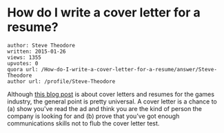 # How do I write a cover letter for a resume?

	author: Steve Theodore
	written: 2015-01-26
	views: 1355
	upvotes: 0
	quora url: /How-do-I-write-a-cover-letter-for-a-resume/answer/Steve-Theodore
	author url: /profile/Steve-Theodore


Although [this blog post](http://techartsurvival.blogspot.com/search?q=read+the+damn+ad) is about cover letters and resumes for the games industry, the general point is pretty universal. A cover letter is a chance to (a) show you've read the ad and think you are the kind of person the company is looking for and (b) prove that you've got enough communications skills not to flub the cover letter test.

